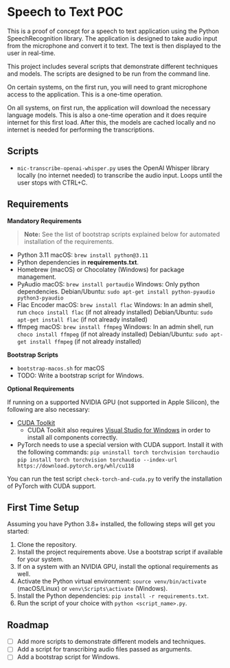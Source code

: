 # Speech to Text POC

This is a proof of concept for a speech to text application using the Python SpeechRecognition library. The application is designed to take audio input from the microphone and convert it to text. The text is then displayed to the user in real-time.

This project includes several scripts that demonstrate different techniques and models. The scripts are designed to be run from the command line.

On certain systems, on the first run, you will need to grant microphone access to the application. This is a one-time operation.

On all systems, on first run, the application will download the necessary language models. This is also a one-time operation and it does require internet for this first load. After this, the models are cached locally and no internet is needed for performing the transcriptions.

## Scripts

- `mic-transcribe-openai-whisper.py` uses the OpenAI Whisper library locally (no internet needed) to transcribe the audio input. Loops until the user stops with CTRL+C.

## Requirements

**Mandatory Requirements**

> **Note:** See the list of bootstrap scripts explained below for automated installation of the requirements.

- Python 3.11 
  macOS: `brew install python@3.11`
- Python dependencies in **requirements.txt**.
- Homebrew (macOS) or Chocolatey (Windows) for package management.
- PyAudio
  macOS: `brew install portaudio`
  Windows: Only python dependencies.
  Debian/Ubuntu: `sudo apt-get install python-pyaudio python3-pyaudio`
- Flac Encoder
  macOS: `brew install flac`
  Windows: In an admin shell, run `choco install flac` (if not already installed)
  Debian/Ubuntu: `sudo apt-get install flac` (if not already installed)
- ffmpeg
  macOS: `brew install ffmpeg`
  Windows: In an admin shell, run `choco install ffmpeg` (if not already installed)
  Debian/Ubuntu: `sudo apt-get install ffmpeg` (if not already installed)

**Bootstrap Scripts**
- `bootstrap-macos.sh` for macOS
- TODO: Write a bootstrap script for Windows.

**Optional Requirements**

If running on a supported NVIDIA GPU (not supported in Apple Silicon), the following are also necessary:

- [CUDA Toolkit](https://developer.nvidia.com/cuda-downloads)
  - CUDA Toolkit also requires [Visual Studio for Windows](https://visualstudio.microsoft.com/) in order to install all components correctly.
- PyTorch needs to use a special version with CUDA support. Install it with the following commands:
  `pip uninstall torch torchvision torchaudio`
  `pip install torch torchvision torchaudio --index-url https://download.pytorch.org/whl/cu118`

You can run the test script `check-torch-and-cuda.py` to verify the installation of PyTorch with CUDA support.

## First Time Setup

Assuming you have Python 3.8+ installed, the following steps will get you started:

1. Clone the repository.
2. Install the project requirements above. Use a bootstrap script if available for your system.
3. If on a system with an NVIDIA GPU, install the optional requirements as well.
4. Activate the Python virtual environment: `source venv/bin/activate` (macOS/Linux) or `venv\Scripts\activate` (Windows).
5. Install the Python dependencies: `pip install -r requirements.txt`.
6. Run the script of your choice with `python <script_name>.py`.

## Roadmap

- [ ] Add more scripts to demonstrate different models and techniques.
- [ ] Add a script for transcribing audio files passed as arguments.
- [ ] Add a bootstrap script for Windows.